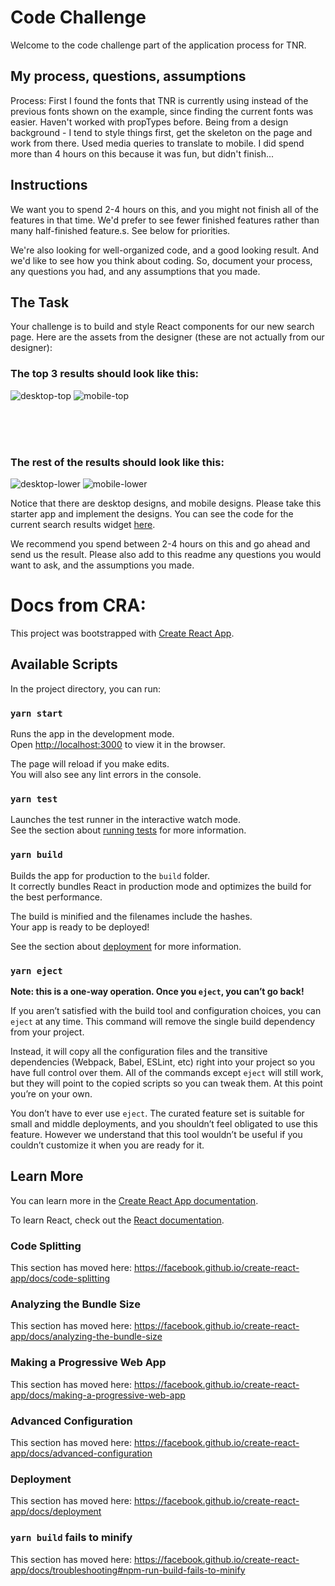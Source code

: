 # Code Challenge
Welcome to the code challenge part of the application process for TNR.

## My process, questions, assumptions
Process: First I found the fonts that TNR is currently using instead of the previous fonts shown on the example, since finding the current fonts was easier. 
Haven't worked with propTypes before. Being from a design background - I tend to style things first, get the skeleton on the page and work from there. Used media queries to translate to mobile.
I did spend more than 4 hours on this because it was fun, but didn't finish...

## Instructions
We want you to spend 2-4 hours on this, and you might not finish all of the features in that time. We'd prefer to see 
fewer finished features rather than many half-finished feature.s. See below for priorities. 

We're also looking for well-organized code, and a good looking result. And we'd like to see how you think about coding. 
So, document your process, any questions you had, and any assumptions that you made.

## The Task
Your challenge is to build and style React components for our new search page. Here are the assets from the designer (these are not actually from our designer):

### The top 3 results should look like this:
![desktop-top](design-assets/desktop-top-results.png)
![mobile-top](design-assets/mobile-top-results.png)

<br /><br /><br />
### The rest of the results should look like this:
![desktop-lower](design-assets/desktop-lower-results.png)
![mobile-lower](design-assets/mobile-lower-results.png)


Notice that there are desktop designs, and mobile designs. Please take this starter app and implement the designs. You can 
see the code for the current search results widget [here](src/Search.js). 

We recommend you spend between 2-4 hours on this and go ahead and send us the result. Please also add to this readme any 
questions you would want to ask, and the assumptions you made.



# Docs from CRA:

This project was bootstrapped with [Create React App](https://github.com/facebook/create-react-app).

## Available Scripts

In the project directory, you can run:

### `yarn start`

Runs the app in the development mode.<br />
Open [http://localhost:3000](http://localhost:3000) to view it in the browser.

The page will reload if you make edits.<br />
You will also see any lint errors in the console.

### `yarn test`

Launches the test runner in the interactive watch mode.<br />
See the section about [running tests](https://facebook.github.io/create-react-app/docs/running-tests) for more information.

### `yarn build`

Builds the app for production to the `build` folder.<br />
It correctly bundles React in production mode and optimizes the build for the best performance.

The build is minified and the filenames include the hashes.<br />
Your app is ready to be deployed!

See the section about [deployment](https://facebook.github.io/create-react-app/docs/deployment) for more information.

### `yarn eject`

**Note: this is a one-way operation. Once you `eject`, you can’t go back!**

If you aren’t satisfied with the build tool and configuration choices, you can `eject` at any time. This command will remove the single build dependency from your project.

Instead, it will copy all the configuration files and the transitive dependencies (Webpack, Babel, ESLint, etc) right into your project so you have full control over them. All of the commands except `eject` will still work, but they will point to the copied scripts so you can tweak them. At this point you’re on your own.

You don’t have to ever use `eject`. The curated feature set is suitable for small and middle deployments, and you shouldn’t feel obligated to use this feature. However we understand that this tool wouldn’t be useful if you couldn’t customize it when you are ready for it.

## Learn More

You can learn more in the [Create React App documentation](https://facebook.github.io/create-react-app/docs/getting-started).

To learn React, check out the [React documentation](https://reactjs.org/).

### Code Splitting

This section has moved here: https://facebook.github.io/create-react-app/docs/code-splitting

### Analyzing the Bundle Size

This section has moved here: https://facebook.github.io/create-react-app/docs/analyzing-the-bundle-size

### Making a Progressive Web App

This section has moved here: https://facebook.github.io/create-react-app/docs/making-a-progressive-web-app

### Advanced Configuration

This section has moved here: https://facebook.github.io/create-react-app/docs/advanced-configuration

### Deployment

This section has moved here: https://facebook.github.io/create-react-app/docs/deployment

### `yarn build` fails to minify

This section has moved here: https://facebook.github.io/create-react-app/docs/troubleshooting#npm-run-build-fails-to-minify

